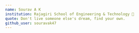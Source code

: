 ```yaml
---
name: Sourav A K 
institution: Rajagiri School of Engineering & Technology 🚩 
quote: Don't live someone else's dream, find your own. 
github_user: souravak47
---
```

